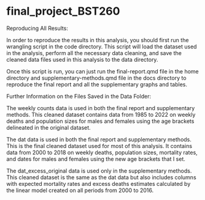 # final_project_BST260

Reproducing All Results:

In order to reproduce the results in this analysis, you should first run the wrangling script in the code directory. This script will load the dataset used in the analysis, perform all the necessary data cleaning, and save the cleaned data files used in this analysis to the data directory.

Once this script is run, you can just run the final-report.qmd file in the home directory and supplementary-methods.qmd file in the docs directory to reproduce the final report and all the supplementary graphs and tables.


Further Information on the Files Saved in the Data Folder: 

The weekly counts data is used in both the final report and supplementary methods. This cleaned dataset contains data from 1985 to 2022 on weekly deaths and population sizes for males and females using the age brackets delineated in the original dataset.

The dat data is used in both the final report and supplementary methods. This is the final cleaned dataset used for most of this analysis. It contains data from 2000 to 2018 on weekly deaths, population sizes, mortality rates, and dates for males and females using the new age brackets that I set.

The dat_excess_original data is used only in the supplementary methods. This cleaned dataset is the same as the dat data but also includes columns with expected mortality rates and excess deaths estimates calculated by the linear model created on all periods from 2000 to 2016.

